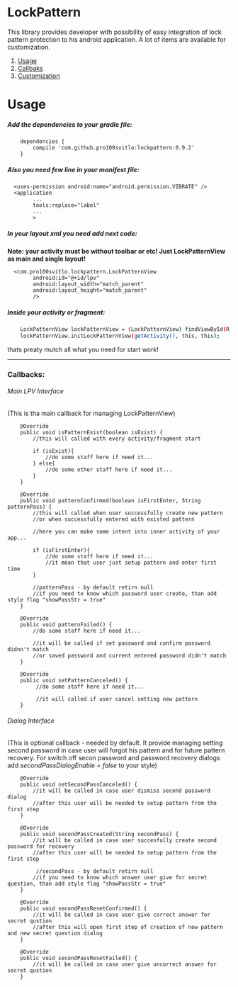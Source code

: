 # LockPattern

This library provides developer with possibility of easy integration of lock pattern protection to his android application. A lot of items are available for customization.

<!--![alt text](screenshots/111222.gif "Description goes here")-->

1. [Usage](#usage)
2. [Callbaks](#callbacks)
3. [Customization](Customization.md)

# Usage
##### Add the dependencies to your gradle file:
```
    dependencies {
        compile 'com.github.pro100svitlo:lockpattern:0.9.2'
    }
```

##### Also you need few line in your manifest file:
```
  <uses-permission android:name="android.permission.VIBRATE" />
  <application
        ...
        tools:replace="label"
        ...
        >
```
##### In your layout xml you need add next code:

**Note: your activity must be without toolbar or etc! Just LockPatternView as main and single layout!**
```
  <com.pro100svitlo.lockpattern.LockPatternView
        android:id="@+id/lpv"
        android:layout_width="match_parent"
        android:layout_height="match_parent"
        />
```
##### Inside your activity or fragment:
```sh
    LockPatternView lockPatternView = (LockPatternView) findViewById(R.id.lpv);
    lockPatternView.initLockPatternView(getActivity(), this, this);
```
thats preaty mutch all what you need for start work!

---

### Callbacks:
 
###### Main LPV Interface
 (This is tha main callback for managing LockPatternView)
 
```
    @Override
    public void isPatternExist(boolean isExist) {
        //this will called with every activity/fragment start
        
        if (isExist){
            //do some staff here if need it...
        } else{
            //do some other staff here if need it...
        }
    }
    
    @Override
    public void patternConfirmed(boolean isFirstEnter, String patternPass) {
        //this will called when user successfully create new pattern
        //or when successfully entered with existed pattern
        
        //here you can make some intent into inner activity of your app...
        
        if (isFirstEnter){
            //do some staff here if need it...
            //it mean that user just setup pattern and enter first time
        }
        
        //patternPass - by default retirn null
        //if you need to know which password user create, than add style flag "showPassStr = true"
    }
    
    @Override
    public void patternFailed() {
        //do some staff here if need it...
        
        //it will be called if set password and confirm password didnn't match
        //or saved password and current entered password didn't match
    }
    
    @Override
    public void setPatternCanceled() {
         //do some staff here if need it...
         
         //it will called if user cancel setting new pattern
    }
```

###### Dialog Interface
 (This is optional callback - needed by default. It provide managing setting second password in case user will forgot his pattern and for future pattern recovery. For switch off secon password and password recovery dialogs add *secondPassDialogEnable = false* to your style)
```
    @Override
    public void setSecondPassCanceled() {
        //it will be called in case user dismiss second password dialog
        //after this user will be needed to setup pattern from the first step
    }

    @Override
    public void secondPassCreated(String secondPass) {
        //it will be called in case user succesfully create second password for recovery
        //after this user will be needed to setup pattern from the first step
        
         //secondPass - by default retirn null
        //if you need to know which answer user give for secret question, than add style flag "showPassStr = true"
    }

    @Override
    public void secondPassResetConfirmed() {
        //it will be called in case user give correct answer for secret qustion
        //after this will open first step of creation of new pattern and new secret question dialog
    }

    @Override
    public void secondPassResetFailed() {
        //it will be called in case user give uncorrect answer for secret qustion
    }
```
